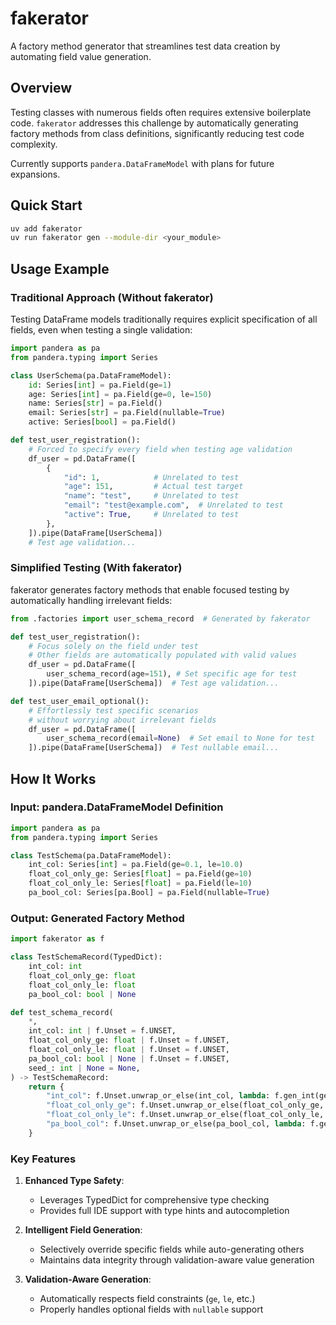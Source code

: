 # fakerator

A factory method generator that streamlines test data creation by automating field value generation.

## Overview

Testing classes with numerous fields often requires extensive boilerplate code. `fakerator` addresses this challenge by automatically generating factory methods from class definitions, significantly reducing test code complexity.

Currently supports `pandera.DataFrameModel` with plans for future expansions.

## Quick Start

```bash
uv add fakerator
uv run fakerator gen --module-dir <your_module>
```

## Usage Example

### Traditional Approach (Without fakerator)

Testing DataFrame models traditionally requires explicit specification of all fields, even when testing a single validation:

```python
import pandera as pa
from pandera.typing import Series

class UserSchema(pa.DataFrameModel):
    id: Series[int] = pa.Field(ge=1)
    age: Series[int] = pa.Field(ge=0, le=150)
    name: Series[str] = pa.Field()
    email: Series[str] = pa.Field(nullable=True)
    active: Series[bool] = pa.Field()

def test_user_registration():
    # Forced to specify every field when testing age validation
    df_user = pd.DataFrame([
        {
            "id": 1,            # Unrelated to test
            "age": 151,         # Actual test target
            "name": "test",     # Unrelated to test
            "email": "test@example.com",  # Unrelated to test
            "active": True,     # Unrelated to test
        },
    ]).pipe(DataFrame[UserSchema])
    # Test age validation...
```

### Simplified Testing (With fakerator)

fakerator generates factory methods that enable focused testing by automatically handling irrelevant fields:

```python
from .factories import user_schema_record  # Generated by fakerator

def test_user_registration():
    # Focus solely on the field under test
    # Other fields are automatically populated with valid values
    df_user = pd.DataFrame([
        user_schema_record(age=151), # Set specific age for test
    ]).pipe(DataFrame[UserSchema])  # Test age validation...

def test_user_email_optional():
    # Effortlessly test specific scenarios
    # without worrying about irrelevant fields
    df_user = pd.DataFrame([
        user_schema_record(email=None)  # Set email to None for test
    ]).pipe(DataFrame[UserSchema])  # Test nullable email...
```

## How It Works

### Input: pandera.DataFrameModel Definition

```python
import pandera as pa
from pandera.typing import Series

class TestSchema(pa.DataFrameModel):
    int_col: Series[int] = pa.Field(ge=0.1, le=10.0)
    float_col_only_ge: Series[float] = pa.Field(ge=10)
    float_col_only_le: Series[float] = pa.Field(le=10)
    pa_bool_col: Series[pa.Bool] = pa.Field(nullable=True)
```

### Output: Generated Factory Method

```python
import fakerator as f

class TestSchemaRecord(TypedDict):
    int_col: int
    float_col_only_ge: float
    float_col_only_le: float
    pa_bool_col: bool | None

def test_schema_record(
    *,
    int_col: int | f.Unset = f.UNSET,
    float_col_only_ge: float | f.Unset = f.UNSET,
    float_col_only_le: float | f.Unset = f.UNSET,
    pa_bool_col: bool | None | f.Unset = f.UNSET,
    seed_: int | None = None,
) -> TestSchemaRecord:
    return {
        "int_col": f.Unset.unwrap_or_else(int_col, lambda: f.gen_int(ge=0.1, le=10, seed=seed_)),
        "float_col_only_ge": f.Unset.unwrap_or_else(float_col_only_ge, lambda: f.gen_float(ge=10, le=110, seed=seed_)),
        "float_col_only_le": f.Unset.unwrap_or_else(float_col_only_le, lambda: f.gen_float(ge=-90, le=10, seed=seed_)),
        "pa_bool_col": f.Unset.unwrap_or_else(pa_bool_col, lambda: f.gen_bool(seed=seed_)),
    }
```

### Key Features

1. **Enhanced Type Safety**:

   - Leverages TypedDict for comprehensive type checking
   - Provides full IDE support with type hints and autocompletion

2. **Intelligent Field Generation**:

   - Selectively override specific fields while auto-generating others
   - Maintains data integrity through validation-aware value generation

3. **Validation-Aware Generation**:
   - Automatically respects field constraints (`ge`, `le`, etc.)
   - Properly handles optional fields with `nullable` support
